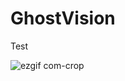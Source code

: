 # GhostVision

Test

![ezgif com-crop](https://github.com/user-attachments/assets/ece0602b-1edf-4a2a-88ec-9301b2483378)




